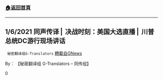 ###  [:house:返回首頁](https://github.com/ourhimalayas/txt)
---

## 1/6/2021 同声传译 ⎢ 决战时刻：美国大选直播 ⎢ 川普总统DC游行现场讲话
` 秘密翻译组G-Translators` [轉載自GNews](https://gnews.org/zh-hans/726014/)

By： 【秘密翻译组 G-Translators – 同传组】

0
